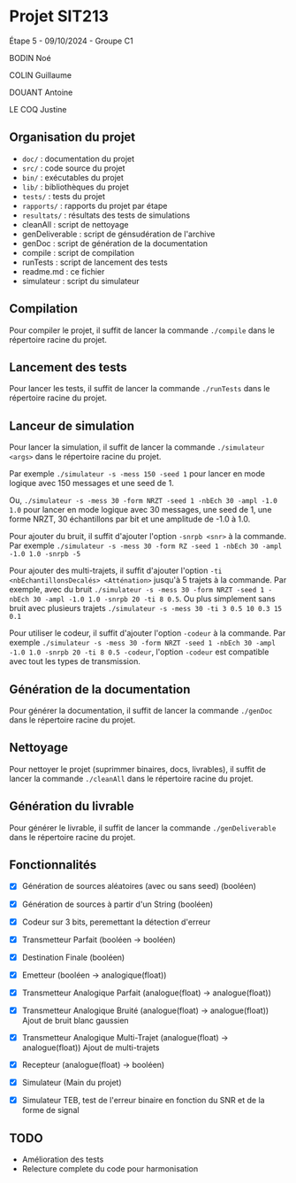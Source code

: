 # Projet SIT213

Étape 5 - 09/10/2024 - Groupe C1

BODIN Noé

COLIN Guillaume

DOUANT Antoine

LE COQ Justine

## Organisation du projet

- `doc/` : documentation du projet
- `src/` : code source du projet
- `bin/` : exécutables du projet
- `lib/` : bibliothèques du projet
- `tests/` : tests du projet
- `rapports/` : rapports du projet par étape
- `resultats/` : résultats des tests de simulations
- cleanAll : script de nettoyage
- genDeliverable : script de génsudération de l'archive
- genDoc : script de génération de la documentation
- compile : script de compilation
- runTests : script de lancement des tests
- readme.md : ce fichier
- simulateur : script du simulateur

## Compilation

Pour compiler le projet, il suffit de lancer la commande `./compile` dans le répertoire racine du projet.

## Lancement des tests

Pour lancer les tests, il suffit de lancer la commande `./runTests` dans le répertoire racine du projet.

## Lanceur de simulation

Pour lancer la simulation, il suffit de lancer la commande `./simulateur <args>` dans le répertoire racine du projet.

Par exemple `./simulateur -s -mess 150 -seed 1` pour lancer en mode logique avec 150 messages et une seed de 1.

Ou, `./simulateur -s -mess 30 -form NRZT -seed 1 -nbEch 30 -ampl -1.0 1.0` pour lancer en mode logique avec 30 messages, une seed de 1, une forme NRZT, 30 échantillons par bit et une amplitude de -1.0 à 1.0.

Pour ajouter du bruit, il suffit d'ajouter l'option `-snrpb <snr>` à la commande. Par exemple `./simulateur -s -mess 30 -form RZ -seed 1 -nbEch 30 -ampl -1.0 1.0 -snrpb -5`

Pour ajouter des multi-trajets, il suffit d'ajouter l'option `-ti <nbEchantillonsDecalés> <Atténation>` jusqu'à 5 trajets à la commande. Par exemple, avec du bruit `./simulateur -s -mess 30 -form NRZT -seed 1 -nbEch 30 -ampl -1.0 1.0 -snrpb 20 -ti 8 0.5`. Ou plus simplement sans bruit avec plusieurs trajets `./simulateur -s -mess 30 -ti 3 0.5 10 0.3 15 0.1`

Pour utiliser le codeur, il suffit d'ajouter l'option `-codeur` à la commande. Par exemple `./simulateur -s -mess 30 -form NRZT -seed 1 -nbEch 30 -ampl -1.0 1.0 -snrpb 20 -ti 8 0.5 -codeur`, l'option `-codeur` est compatible avec tout les types de transmission.

## Génération de la documentation

Pour générer la documentation, il suffit de lancer la commande `./genDoc` dans le répertoire racine du projet.

## Nettoyage

Pour nettoyer le projet (suprimmer binaires, docs, livrables), il suffit de lancer la commande `./cleanAll` dans le répertoire racine du projet.

## Génération du livrable

Pour générer le livrable, il suffit de lancer la commande `./genDeliverable` dans le répertoire racine du projet.

## Fonctionnalités

- [X] Génération de sources aléatoires (avec ou sans seed) (booléen)
- [X] Génération de sources à partir d'un String (booléen)
- [X] Codeur sur 3 bits, peremettant la détection d'erreur
- [X] Transmetteur Parfait (booléen -> booléen)
- [X] Destination Finale (booléen)
- [X] Emetteur (booléen -> analogique(float))
- [X] Transmetteur Analogique Parfait (analogue(float) -> analogue(float))
- [X] Transmetteur Analogique Bruité (analogue(float) -> analogue(float)) Ajout de bruit blanc gaussien
- [X] Transmetteur Analogique Multi-Trajet (analogue(float) -> analogue(float)) Ajout de multi-trajets
- [X] Recepteur (analogue(float) -> booléen)
- [X] Simulateur (Main du projet)
- [X] Simulateur TEB, test de l'erreur binaire en fonction du SNR et de la forme de signal


## TODO

 - Amélioration des tests
 - Relecture complete du code pour harmonisation

